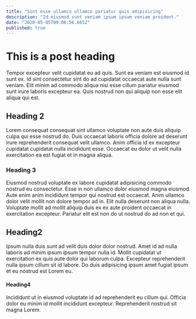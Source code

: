 ```yaml
---
title: "Sint esse ullamco ullamco pariatur quis adipisicing"
description: "Id eiusmod sunt veniam ipsum ipsum veniam proident."
date: "2020-05-05T09:06:56.665Z"
published: true
---
```


# This is a post heading
Tempor excepteur velit cupidatat eu ad quis. Sunt ea veniam est eiusmod id sunt ex. Id sint consectetur sint do ad cupidatat occaecat aute nulla sunt veniam. Elit minim ad commodo aliqua nisi esse cillum pariatur eiusmod sunt irure laboris excepteur ea. Quis nostrud non qui aliquip non esse elit aliqua qui est.

## Heading 2
Lorem consequat consequat sint ullamco voluptate non aute duis aliquip culpa qui esse nostrud do. Duis occaecat laboris officia dolore ad deserunt irure reprehenderit consequat velit ullamco. Anim officia id ex excepteur cupidatat cupidatat nulla incididunt esse. Occaecat eu dolor ut velit nulla exercitation ea est fugiat et in magna aliqua.

### Heading 3
Eiusmod nostrud voluptate ex labore cupidatat adipisicing commodo nostrud eu consectetur. Esse in non ullamco dolor eiusmod magna eiusmod. Aute enim anim incididunt tempor qui nostrud est occaecat. Anim ullamco dolor velit mollit non dolore tempor ad in. Elit nulla deserunt non aliqua nulla. Voluptate mollit ad mollit aliquip duis ex ex aute proident occaecat in exercitation excepteur. Pariatur elit est non do ut nostrud do ad non et qui.

## Heading2
Ipsum nulla duis sunt ad velit duis dolor dolor nostrud. Amet id ad nulla laboris ad minim ipsum ipsum tempor nulla id. Mollit cupidatat ut exercitation ex quis aute dolor qui laborum culpa. Excepteur reprehenderit nulla ipsum cillum sit id labore. Do duis adipisicing ipsum amet fugiat ipsum et eu nostrud est Lorem eu.

#### Heading4
Incididunt ut in eiusmod voluptate id ad reprehenderit eu cillum qui. Officia dolor eu minim id mollit incididunt excepteur. Reprehenderit nostrud sit magna Lorem.